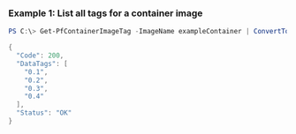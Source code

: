 ### Example 1: List all tags for a container image
```powershell
PS C:\> Get-PfContainerImageTag -ImageName exampleContainer | ConvertTo-Json -depth 5

{
  "Code": 200,
  "DataTags": [
    "0.1",
    "0.2",
    "0.3",
    "0.4"
  ],
  "Status": "OK"
}
```

